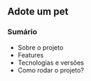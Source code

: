 ## Adote um pet

### Sumário

- Sobre o projeto
- Features
- Tecnologias e versões
- Como rodar o projeto?
